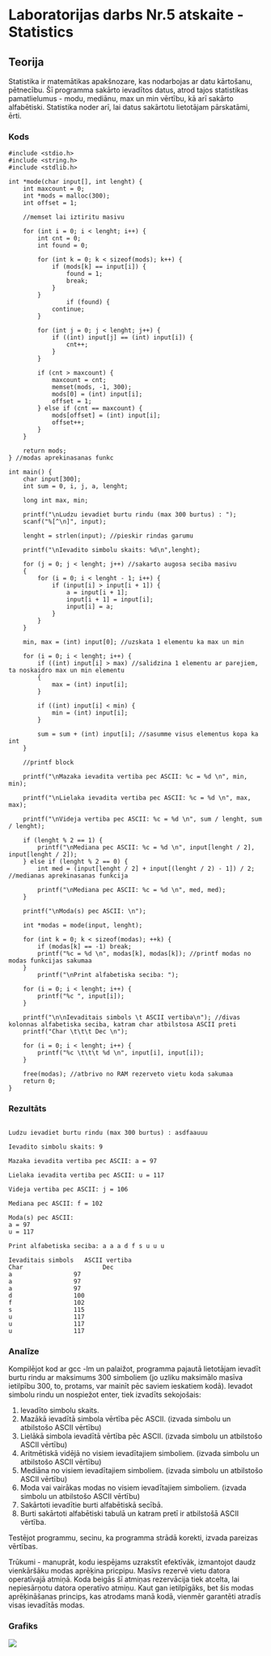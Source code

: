 <!-- https://help.github.com/en/github/writing-on-github/basic-writing-and-formatting-syntax -->
# Laboratorijas darbs Nr.5 atskaite - Statistics

## Teorija

Statistika ir matemātikas apakšnozare, kas nodarbojas ar datu kārtošanu, pētnecību. Šī programma sakārto ievadītos datus, atrod tajos statistikas pamatlielumus - modu, mediānu, max un min vērtību, kā arī sakārto alfabētiski.
Statistika noder arī, lai datus sakārtotu lietotājam pārskatāmi, ērti.

### Kods
```
#include <stdio.h>
#include <string.h>
#include <stdlib.h>

int *mode(char input[], int lenght) {
    int maxcount = 0;
    int *mods = malloc(300);
    int offset = 1;

    //memset lai iztiritu masivu

    for (int i = 0; i < lenght; i++) {
        int cnt = 0;
        int found = 0;

        for (int k = 0; k < sizeof(mods); k++) {
            if (mods[k] == input[i]) {
                found = 1;
                break;
            }
        }
                if (found) {
            continue;
        }

        for (int j = 0; j < lenght; j++) {
            if ((int) input[j] == (int) input[i]) {
                cnt++;
            }
        }

        if (cnt > maxcount) {
            maxcount = cnt;
            memset(mods, -1, 300);
            mods[0] = (int) input[i];
            offset = 1;
        } else if (cnt == maxcount) {
            mods[offset] = (int) input[i];
            offset++;
        }
    }

    return mods;
} //modas aprekinasanas funkc

int main() {
    char input[300];
    int sum = 0, i, j, a, lenght;

    long int max, min;

    printf("\nLudzu ievadiet burtu rindu (max 300 burtus) : ");
    scanf("%[^\n]", input);

    lenght = strlen(input); //pieskir rindas garumu

    printf("\nIevadito simbolu skaits: %d\n",lenght);

    for (j = 0; j < lenght; j++) //sakarto augosa seciba masivu
    {
        for (i = 0; i < lenght - 1; i++) {
            if (input[i] > input[i + 1]) {
                a = input[i + 1];
                input[i + 1] = input[i];
                input[i] = a;
            }
        }
    }
    
    min, max = (int) input[0]; //uzskata 1 elementu ka max un min

    for (i = 0; i < lenght; i++) {
        if ((int) input[i] > max) //salidzina 1 elementu ar parejiem, ta noskaidro max un min elementu
        {
            max = (int) input[i];
        }

        if ((int) input[i] < min) {
            min = (int) input[i];
        }

        sum = sum + (int) input[i]; //sasumme visus elementus kopa ka int
    }

    //printf block
    
    printf("\nMazaka ievadita vertiba pec ASCII: %c = %d \n", min, min);

    printf("\nLielaka ievadita vertiba pec ASCII: %c = %d \n", max, max);

    printf("\nVideja vertiba pec ASCII: %c = %d \n", sum / lenght, sum / lenght);

    if (lenght % 2 == 1) {
        printf("\nMediana pec ASCII: %c = %d \n", input[lenght / 2], input[lenght / 2]);
    } else if (lenght % 2 == 0) {
        int med = (input[lenght / 2] + input[(lenght / 2) - 1]) / 2; //medianas aprekinasanas funkcija

        printf("\nMediana pec ASCII: %c = %d \n", med, med);
    }

    printf("\nModa(s) pec ASCII: \n");

    int *modas = mode(input, lenght);

    for (int k = 0; k < sizeof(modas); ++k) {
        if (modas[k] == -1) break;
        printf("%c = %d \n", modas[k], modas[k]); //printf modas no modas funkcijas sakumaa
    }
        printf("\nPrint alfabetiska seciba: ");

    for (i = 0; i < lenght; i++) {
        printf("%c ", input[i]);
    }

    printf("\n\nIevaditais simbols \t ASCII vertiba\n"); //divas kolonnas alfabetiska seciba, katram char atbilstosa ASCII preti
    printf("Char \t\t\t Dec \n");

    for (i = 0; i < lenght; i++) {
        printf("%c \t\t\t %d \n", input[i], input[i]);
    }

    free(modas); //atbrivo no RAM rezerveto vietu koda sakumaa
    return 0;
}

```  

### Rezultāts
```

Ludzu ievadiet burtu rindu (max 300 burtus) : asdfaauuu

Ievadito simbolu skaits: 9

Mazaka ievadita vertiba pec ASCII: a = 97 

Lielaka ievadita vertiba pec ASCII: u = 117 

Videja vertiba pec ASCII: j = 106 

Mediana pec ASCII: f = 102 

Moda(s) pec ASCII: 
a = 97 
u = 117 

Print alfabetiska seciba: a a a d f s u u u 

Ievaditais simbols 	 ASCII vertiba
Char 		              Dec 
a 			      97 
a 			      97 
a 			      97 
d 			      100 
f 			      102 
s 			      115 
u 			      117 
u 			      117 
u 			      117 

```

### Analīze

Kompilējot kod ar gcc -lm un palaižot, programma pajautā lietotājam ievadīt burtu rindu ar maksimums 300 simboliem (jo uzliku maksimālo masīva ietilpību 300, to, protams, var mainīt pēc saviem ieskatiem kodā). Ievadot simbolu rindu un nospiežot enter, tiek izvadīts sekojošais:

1. Ievadīto simbolu skaits.
2. Mazākā ievadītā simbola vērtība pēc ASCII. (izvada simbolu un atbilstošo ASCII vērtību)
3. Lielākā simbola ievadītā vērtība pēc ASCII. (izvada simbolu un atbilstošo ASCII vērtību)
4. Aritmētiskā vidējā no visiem ievadītajiem simboliem. (izvada simbolu un atbilstošo ASCII vērtību)
5. Mediāna no visiem ievadītajiem simboliem. (izvada simbolu un atbilstošo ASCII vērtību)
6. Moda vai vairākas modas no visiem ievadītajiem simboliem. (izvada simbolu un atbilstošo ASCII vērtību)
7. Sakārtoti ievadītie burti alfabētiskā secībā.
8. Burti sakārtoti alfabētiski tabulā un katram pretī ir atbilstošā ASCII vērtība.

Testējot programmu, secinu, ka programma strādā korekti, izvada pareizas vērtības.

Trūkumi - manuprāt, kodu iespējams uzrakstīt efektīvāk, izmantojot daudz vienkāršāku modas aprēķina pricpipu. Masīvs rezervē vietu datora operatīvajā atmiņā. Koda beigās šī atmiņas rezervācija tiek atcelta, lai nepiesārņotu datora operatīvo atmiņu. Kaut gan ietilpīgāks, bet šis modas aprēķināšanas princips, kas atrodams manā kodā, vienmēr garantēti atradīs visas ievadītās modas.

### Grafiks
![](https://github.com/DaButter/RTR105/blob/master/darbi/5ld_statistics/aintmuch.jpg)


